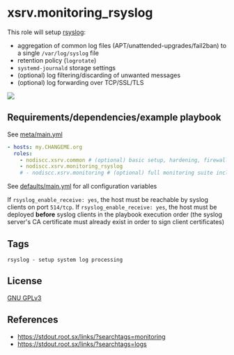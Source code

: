 # xsrv.monitoring_rsyslog

This role will setup [rsyslog](https://en.wikipedia.org/wiki/Rsyslog):
- aggregation of common log files (APT/unattended-upgrades/fail2ban) to a single `/var/log/syslog` file
- retention policy (`logrotate`)
- `systemd-journald` storage settings
- (optional) log filtering/discarding of unwanted messages
- (optional) log forwarding over TCP/SSL/TLS

[![](https://screenshots.debian.net/shrine/screenshot/10371/simage/large-24897d7d91b1b5fc33cca4accd70781b.png)](https://screenshots.debian.net/package/lnav)


## Requirements/dependencies/example playbook

See [meta/main.yml](meta/main.yml)

```yaml
- hosts: my.CHANGEME.org
  roles:
    - nodiscc.xsrv.common # (optional) basic setup, hardening, firewall
    - nodiscc.xsrv.monitoring_rsyslog
    # - nodiscc.xsrv.monitoring # (optional) full monitoring suite including monitoring_rsyslog
```

See [defaults/main.yml](defaults/main.yml) for all configuration variables

If `rsyslog_enable_receive: yes`, the host must be reachable by syslog clients on port `514/tcp`.
If `rsyslog_enable_receive: yes`, the host must be deployed **before** syslog clients in the playbook execution order (the syslog server's CA certificate must already exist in order to sign client certificates)

## Tags

<!--BEGIN TAGS LIST-->
```
rsyslog - setup system log processing
```
<!--END TAGS LIST-->


## License

[GNU GPLv3](../../LICENSE)


## References

- https://stdout.root.sx/links/?searchtags=monitoring
- https://stdout.root.sx/links/?searchtags=logs
